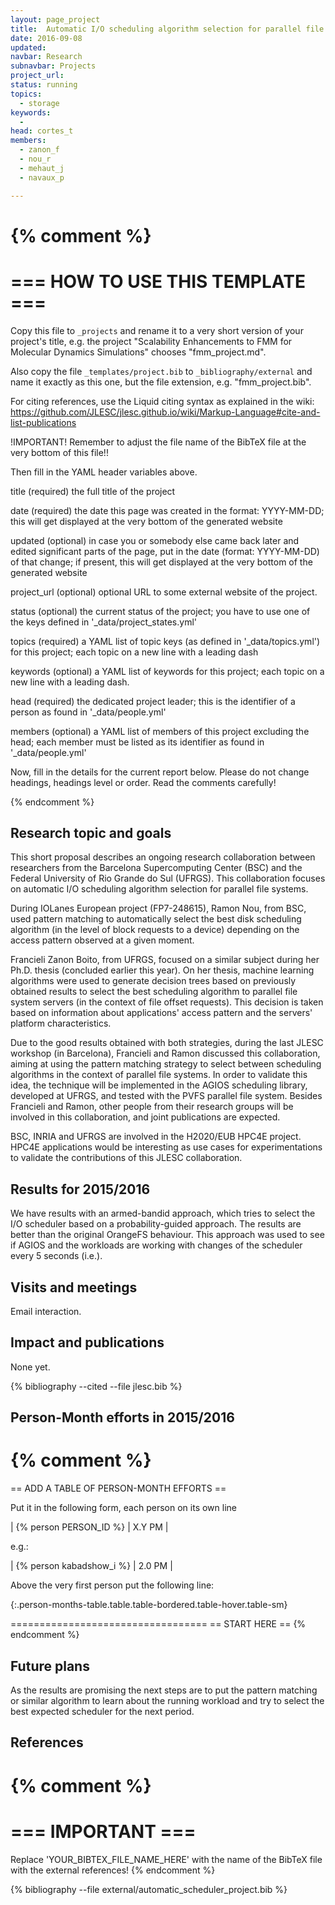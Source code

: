 ```yaml
---
layout: page_project
title:  Automatic I/O scheduling algorithm selection for parallel file systems
date: 2016-09-08
updated:
navbar: Research
subnavbar: Projects
project_url:
status: running
topics:
  - storage
keywords:
  -
head: cortes_t
members: 
  - zanon_f
  - nou_r
  - mehaut_j
  - navaux_p

---
```

{% comment %}
================================
=== HOW TO USE THIS TEMPLATE ===
================================

Copy this file to `_projects` and rename it to a very short version of your project's title, e.g.
the project "Scalability Enhancements to FMM for Molecular Dynamics Simulations" chooses
"fmm_project.md".

Also copy the file `_templates/project.bib` to `_bibliography/external` and name it exactly as this
one, but the file extension, e.g. "fmm_project.bib".

For citing references, use the Liquid citing syntax as explained in the wiki:
https://github.com/JLESC/jlesc.github.io/wiki/Markup-Language#cite-and-list-publications

!IMPORTANT!
Remember to adjust the file name of the BibTeX file at the very bottom of this file!!

Then fill in the YAML header variables above.

  title            (required)
                   the full title of the project

  date             (required)
                   the date this page was created in the format: YYYY-MM-DD; this will get displayed
                   at the very bottom of the generated website

  updated          (optional)
                   in case you or somebody else came back later and edited significant parts of the
                   page, put in the date (format: YYYY-MM-DD) of that change;
                   if present, this will get displayed at the very bottom of the generated website

  project_url      (optional)
                   optional URL to some external website of the project.

  status           (optional)
                   the current status of the project;
                   you have to use one of the keys defined in '_data/project_states.yml'

  topics           (required)
                   a YAML list of topic keys (as defined in '_data/topics.yml') for this project;
                   each topic on a new line with a leading dash

  keywords         (optional)
                   a YAML list of keywords for this project;
                   each topic on a new line with a leading dash.

  head             (required)
                   the dedicated project leader;
                   this is the identifier of a person as found in '_data/people.yml'

  members          (optional)
                   a YAML list of members of this project excluding the head;
                   each member must be listed as its identifier as found in '_data/people.yml'

Now, fill in the details for the current report below. Please do not change headings, headings level
or order.
Read the comments carefully!

{% endcomment %}

## Research topic and goals
This short proposal describes an ongoing research collaboration
between researchers from the Barcelona Supercomputing Center (BSC) and
the Federal University of Rio Grande do Sul (UFRGS). This
collaboration focuses on automatic I/O scheduling algorithm selection
for parallel file systems.  

During IOLanes European project (FP7-248615), Ramon Nou, from BSC,
used pattern matching to automatically select the best disk scheduling
algorithm (in the level of block requests to a device) depending on
the access pattern observed at a given moment.  

Francieli Zanon Boito,
from UFRGS, focused on a similar subject during her Ph.D. thesis
(concluded earlier this year). On her thesis, machine learning
algorithms were used to generate decision trees based on previously
obtained results to select the best scheduling algorithm to parallel
file system servers (in the context of file offset requests). This
decision is taken based on information about applications' access
pattern and the servers' platform characteristics.  

Due to the good
results obtained with both strategies, during the last JLESC workshop
(in Barcelona), Francieli and Ramon discussed this collaboration,
aiming at using the pattern matching strategy to select between
scheduling algorithms in the context of parallel file systems. In
order to validate this idea, the technique will be implemented in the
AGIOS scheduling library, developed at UFRGS, and tested with the PVFS
parallel file system.  Besides Francieli and Ramon, other people from
their research groups will be involved in this collaboration, and
joint publications are expected.


BSC, INRIA and UFRGS are involved
in the H2020/EUB HPC4E project. HPC4E applications would be interesting as use cases
for experimentations to validate the contributions of this JLESC collaboration.

## Results for 2015/2016
We have results with an armed-bandid approach, which tries to select the I/O scheduler based on a probability-guided approach. The results are better than the original OrangeFS behaviour. This approach was used to see if AGIOS and the workloads are working with changes of the scheduler every 5 seconds (i.e.). 

## Visits and meetings
Email interaction.

## Impact and publications
None yet.

<!--
{% comment %}
=============================
== CITING OWN PUBLICATIONS ==
=============================

You can list your own publications below in case you did not cite them in the text
(which you should do, though).
Use the Liquid citing syntax as explained in the wiki:
https://github.com/JLESC/jlesc.github.io/wiki/Markup-Language#cite-and-list-publications
Remember to use the `--file jlesc.bib` with the `cite` tag.

=====================================
== START HERE WITH YOUR ADDITIONAL REFERENCES ==
{% endcomment %}



{% comment %}
== NO MORE BELOW THIS ==
========================
{% endcomment %}
-->

{% bibliography --cited --file jlesc.bib %}


## Person-Month efforts in 2015/2016

{% comment %}
=========================================
== ADD A TABLE OF PERSON-MONTH EFFORTS ==

Put it in the following form, each person on its own line

| {% person PERSON_ID %} | X.Y PM |

e.g.:

| {% person kabadshow_i %} | 2.0 PM |

Above the very first person put the following line:

{:.person-months-table.table.table-bordered.table-hover.table-sm}

==================================
== START HERE ==
{% endcomment %}


## Future plans
As the results are promising the next steps are to put the pattern matching or similar algorithm to learn about the running workload and try to select the best expected scheduler for the next period. 

## References

{% comment %}
=================
=== IMPORTANT ===
=================

Replace 'YOUR_BIBTEX_FILE_NAME_HERE' with the name of the BibTeX file with the external references!
{% endcomment %}

{% bibliography --file external/automatic_scheduler_project.bib %}
